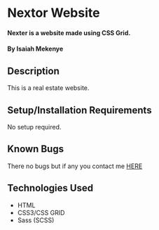 
# Nextor Website
#### Nexter is a website made using CSS Grid.
#### By **Isaiah Mekenye**
## Description
This is a real estate website.
## Setup/Installation Requirements
No setup required.
## Known Bugs
There no bugs but if any you contact me <a href="https://github.com/imekenye/natours-projects/issues/new">HERE</a>
## Technologies Used
* HTML
* CSS3/CSS GRID
* Sass (SCSS)
